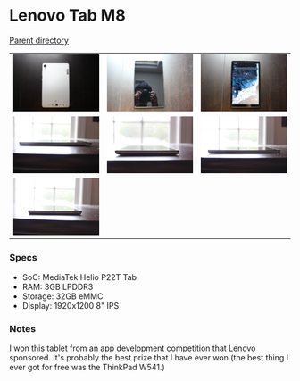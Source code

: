 # Lenovo Tab M8
[Parent directory](../index.md)

<table>
  <tr>
    <td><img src='IMG_6643.JPG'/></td>
    <td><img src='IMG_6645.JPG'/></td>
    <td><img src='IMG_6646.JPG'/></td>
  </tr>
  <tr>
    <td><img src='IMG_6649.JPG'/></td>
    <td><img src='IMG_6650.JPG'/></td>
    <td><img src='IMG_6651.JPG'/></td>
  </tr>
  <tr>
    <td><img src='IMG_6652.JPG'/></td>
  </tr>
</table>

### Specs

* SoC: MediaTek Helio P22T Tab
* RAM: 3GB LPDDR3
* Storage: 32GB eMMC
* Display: 1920x1200 8" IPS

### Notes
I won this tablet from an app development competition that Lenovo sponsored. It's probably the best prize that I have ever won (the best thing I ever got for free was the ThinkPad W541.)

